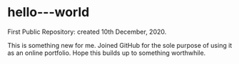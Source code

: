 # hello---world

First Public Repository: created 10th December, 2020.

This is something new for me. Joined GitHub for the sole purpose of using it as an online portfolio. Hope this builds up to something worthwhile. 
